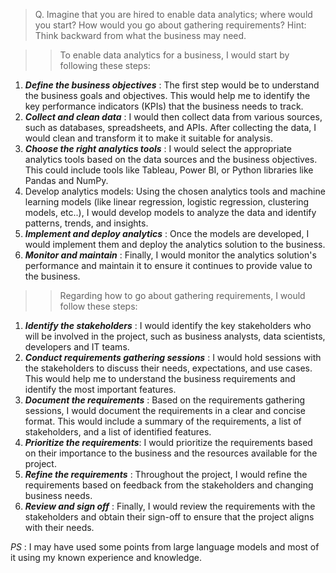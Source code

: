 
> Q. Imagine that you are hired to enable data analytics; where would you start? How would you go about gathering requirements? Hint: Think backward from what the business may need. 

>> To enable data analytics for a business, I would start by following these steps:

1. **_Define the business objectives_** : The first step would be to understand the business goals and objectives. This would help me to identify the key performance indicators (KPIs) that the business needs to track.
2. **_Collect and clean data_** : I would then collect data from various sources, such as databases, spreadsheets, and APIs. After collecting the data, I would clean and transform it to make it suitable for analysis.
3. **_Choose the right analytics tools_** : I would select the appropriate analytics tools based on the data sources and the business objectives. This could include tools like Tableau, Power BI, or Python libraries like Pandas and NumPy.
4. Develop analytics models: Using the chosen analytics tools and machine learning models (like linear regression, logistic regression, clustering models, etc..), I would develop models to analyze the data and identify patterns, trends, and insights.
5. **_Implement and deploy analytics_** : Once the models are developed, I would implement them and deploy the analytics solution to the business.
6. **_Monitor and maintain_** : Finally, I would monitor the analytics solution's performance and maintain it to ensure it continues to provide value to the business.

>> Regarding how to go about gathering requirements, I would follow these steps:

1. **_Identify the stakeholders_** : I would identify the key stakeholders who will be involved in the project, such as business analysts, data scientists, developers and IT teams.
2. **_Conduct requirements gathering sessions_** : I would hold sessions with the stakeholders to discuss their needs, expectations, and use cases. This would help me to understand the business requirements and identify the most important features.
3. **_Document the requirements_** : Based on the requirements gathering sessions, I would document the requirements in a clear and concise format. This would include a summary of the requirements, a list of stakeholders, and a list of identified features.
4. **_Prioritize the requirements_**: I would prioritize the requirements based on their importance to the business and the resources available for the project.
5. **_Refine the requirements_** : Throughout the project, I would refine the requirements based on feedback from the stakeholders and changing business needs.
6. **_Review and sign off_** : Finally, I would review the requirements with the stakeholders and obtain their sign-off to ensure that the project aligns with their needs.


_PS_ : I may have used some points from large language models and most of it using my known experience and knowledge. 